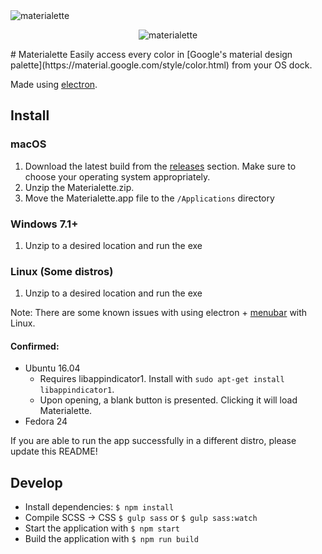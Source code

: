 <img src="https://mike-schultz.github.io/materialette/assets/banner.png" alt="materialette" description="Material design">
<p align="center"> <img src="https://mike-schultz.github.io/materialette/assets/demo.gif" alt="materialette" description="Material design"></p>
# Materialette
Easily access every color in [Google's material design palette](https://material.google.com/style/color.html) from your OS dock.

Made using [electron](http://electron.atom.io/).

## Install

### macOS
1. Download the latest build from the [releases](https://github.com/mike-schultz/materialette/releases) section. Make sure to choose your operating system appropriately.
2. Unzip the Materialette.zip.
3. Move the Materialette.app file to the `/Applications` directory

### Windows 7.1+
1. Unzip to a desired location and run the exe

### Linux (Some distros)
1. Unzip to a desired location and run the exe

Note: There are some known issues with using electron + [menubar](https://github.com/maxogden/menubar) with Linux.  

#### Confirmed:
* Ubuntu 16.04
  * Requires libappindicator1. Install with `sudo apt-get install libappindicator1`.
  * Upon opening, a blank button is presented. Clicking it will load Materialette.
* Fedora 24 

If you are able to run the app successfully in a different distro, please update this README!

## Develop
* Install dependencies: `$ npm install`
* Compile SCSS -> CSS `$ gulp sass` or `$ gulp sass:watch`
* Start the application with `$ npm start `
* Build the application with  `$ npm run build`  
